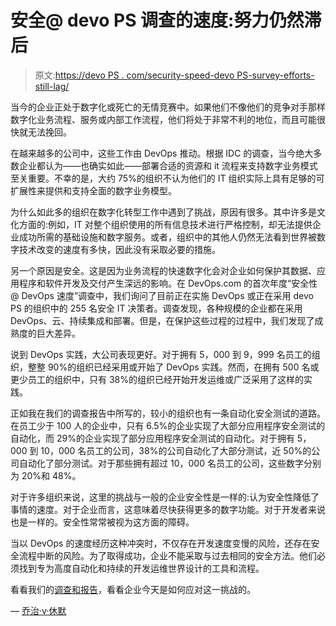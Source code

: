 # 安全@ devo PS 调查的速度:努力仍然滞后

> 原文:[https://devo PS . com/security-speed-devo PS-survey-efforts-still-lag/](https://devops.com/security-speed-devops-survey-efforts-still-lag/)

当今的企业正处于数字化或死亡的无情竞赛中。如果他们不像他们的竞争对手那样数字化业务流程、服务或内部工作流程，他们将处于非常不利的地位，而且可能很快就无法挽回。

在越来越多的公司中，这些工作由 DevOps 推动。根据 IDC 的调查，当今绝大多数企业都认为——也确实如此——部署合适的资源和 it 流程来支持数字业务模式至关重要。不幸的是，大约 75%的组织不认为他们的 IT 组织实际上具有足够的可扩展性来提供和支持全面的数字业务模型。

为什么如此多的组织在数字化转型工作中遇到了挑战，原因有很多。其中许多是文化方面的:例如，IT 对整个组织使用的所有信息技术进行严格控制，却无法提供企业成功所需的基础设施和数字服务。或者，组织中的其他人仍然无法看到世界被数字技术改变的速度有多快，因此没有采取必要的措施。

另一个原因是安全。这是因为业务流程的快速数字化会对企业如何保护其数据、应用程序和软件开发及交付产生深远的影响。在 DevOps.com 的首次年度“安全性@ DevOps 速度”调查中，我们询问了目前正在实施 DevOps 或正在采用 devo PS 的组织中的 255 名安全 IT 决策者。调查发现，各种规模的企业都在采用 DevOps、云、持续集成和部署。但是，在保护这些过程的过程中，我们发现了成熟度的巨大差异。

说到 DevOps 实践，大公司表现更好。对于拥有 5，000 到 9，999 名员工的组织，整整 90%的组织已经采用或开始了 DevOps 实践。然而，在拥有 500 名或更少员工的组织中，只有 38%的组织已经开始开发运维或广泛采用了这样的实践。

正如我在我们的调查报告中所写的，较小的组织也有一条自动化安全测试的道路。在员工少于 100 人的企业中，只有 6.5%的企业实现了大部分应用程序安全测试的自动化，而 29%的企业实现了部分应用程序安全测试的自动化。对于拥有 5，000 到 10，000 名员工的公司，38%的公司自动化了大部分测试，近 50%的公司自动化了部分测试。对于那些拥有超过 10，000 名员工的公司，这些数字分别为 20%和 48%。

对于许多组织来说，这里的挑战与一般的企业安全性是一样的:认为安全性降低了事情的速度。对于企业而言，这意味着尽快获得更多的数字功能。对于开发者来说也是一样的。安全性常常被视为这方面的障碍。

当以 DevOps 的速度经历这种冲突时，不仅存在开发速度变慢的风险，还存在安全流程中断的风险。为了取得成功，企业不能采取与过去相同的安全方法。他们必须找到专为高度自动化和持续的开发运维世界设计的工具和流程。

看看我们的[调查和报告](http://webinars.devops.com/security-speed-devops)，看看企业今天是如何应对这一挑战的。

— [乔治·v·休默](https://devops.com/author/george-hulme/)